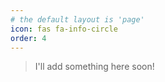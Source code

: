 ```yaml
---
# the default layout is 'page'
icon: fas fa-info-circle
order: 4
---
```


> I'll add something here soon!